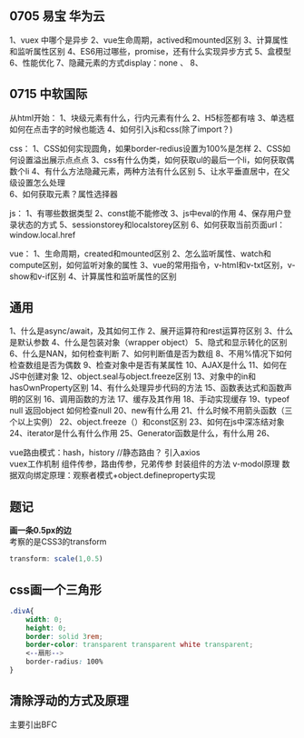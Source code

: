 ## 0705 易宝 华为云
1、vuex 中哪个是异步
2、vue生命周期，actived和mounted区别
3、计算属性和监听属性区别
4、ES6用过哪些，promise，还有什么实现异步方式
5、盒模型
6、性能优化
7、隐藏元素的方式display：none 、
8、

## 0715 中软国际
从html开始：
1、块级元素有什么，行内元素有什么
2、H5标签都有啥
3、单选框如何在点击字的时候也能选
4、如何引入js和css(除了import？)

css：
1、CSS如何实现圆角，如果border-redius设置为100%是怎样
2、CSS如何设置溢出展示点点点
3、css有什么伪类，如何获取ul的最后一个li，如何获取偶数个li
4、有什么方法隐藏元素，两种方法有什么区别
5、让水平垂直居中，在父级设置怎么处理   
6、如何获取元素？属性选择器

js：
1、有哪些数据类型
2、const能不能修改
3、js中eval的作用
4、保存用户登录状态的方式
5、sessionstorey和localstorey区别
6、如何获取当前页面url：window.local.href

vue：
1、生命周期，created和mounted区别
2、怎么监听属性、watch和compute区别，如何监听对象的属性
3、vue的常用指令，v-html和v-txt区别，v-show和v-if区别
4、计算属性和监听属性的区别









## 通用
1、什么是async/await，及其如何工作
2、展开运算符和rest运算符区别
3、什么是默认参数
4、什么是包装对象（wrapper object）
5、隐式和显示转化的区别
6、什么是NAN，如何检查判断
7、如何判断值是否为数组
8、不用%情况下如何检查数组是否为偶数
9、检查对象中是否有某属性
10、AJAX是什么
11、如何在JS中创建对象
12、object.seal与object.freeze区别
13、对象中的in和hasOwnProperty区别
14、有什么处理异步代码的方法
15、函数表达式和函数声明的区别
16、调用函数的方法
17、缓存及其作用
18、手动实现缓存
19、typeof null 返回object 如何检查null
20、new有什么用
21、什么时候不用箭头函数（三个以上实例）
22、object.freeze（）和const区别
23、如何在js中深冻结对象
24、iterator是什么有什么作用
25、Generator函数是什么，有什么用
26、



vue路由模式：hash，history      //静态路由？
引入axios  
vuex工作机制
组件传参，路由传参，兄弟传参
封装组件的方法
v-modol原理
数据双向绑定原理：观察者模式+object.defineproperty实现

## 题记

**画一条0.5px的边**  
考察的是CSS3的transform
```js
transform: scale(1,0.5)
```

## css画一个三角形
```css
.divA{
    width: 0;
    height: 0;
    border: solid 3rem;
    border-color: transparent transparent white transparent;
    <--扇形-->
    border-radius: 100% 
}
```

## 清除浮动的方式及原理
主要引出BFC
